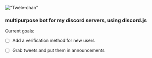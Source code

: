 !["Twelv-chan"](https://cdn.discordapp.com/attachments/1192242595594784879/1192267146747707402/Twelv-chan_Banner.png?ex=65a8744f&is=6595ff4f&hm=f90186a9d9702d69df14cb473b12fd02b9e066502f10663a5064e6f19dd76d61&)

<h3> multipurpose bot for my discord servers, using discord.js </h3>

Current goals:

- [ ] Add a verification method for new users
- [ ] Grab tweets and put them in announcements

